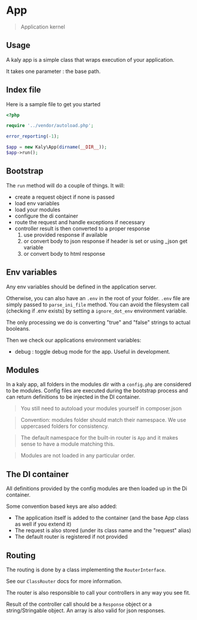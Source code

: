 # App

> Application kernel

## Usage

A kaly app is a simple class that wraps execution of your application.

It takes one parameter : the base path.

## Index file

Here is a sample file to get you started

```php
<?php

require '../vendor/autoload.php';

error_reporting(-1);

$app = new Kaly\App(dirname(__DIR__));
$app->run();
```

## Bootstrap

The `run` method will do a couple of things. It will:
- create a request object if none is passed
- load env variables
- load your modules
- configure the di container
- route the request and handle exceptions if necessary
- controller result is then converted to a proper response
  1. use provided response if available
  2. or convert body to json response if header is set or using _json get variable
  3. or convert body to html response

## Env variables

Any env variables should be defined in the application server.

Otherwise, you can also have an `.env` in the root of your folder.
`.env` file are simply passed to `parse_ini_file` method.
You can avoid the filesystem call (checking if .env exists) by setting
a `ignore_dot_env` environment variable.

The only processing we do is converting "true" and "false" strings to actual booleans.

Then we check our applications environment variables:
- debug : toggle debug mode for the app. Useful in development.

## Modules

In a kaly app, all folders in the modules dir with a `config.php` are considered to be modules.
Config files are executed during the bootstrap process and can return definitions
to be injected in the DI container.

> You still need to autoload your modules yourself in composer.json

> Convention: modules folder should match their namespace. We use uppercased folders for
consistency.

> The default namespace for the built-in router is `App` and it makes sense to have
a module matching this.

> Modules are not loaded in any particular order.

## The DI container

All definitions provided by the config modules are then loaded up in the Di container.

Some convention based keys are also added:
- The application itself is added to the container (and the base App class as well if you extend it)
- The request is also stored (under its class name and the "request" alias)
- The default router is registered if not provided

## Routing

The routing is done by a class implementing the `RouterInterface`.

See our `ClassRouter` docs for more information.

The router is also responsible to call your controllers in any way you see fit.

Result of the controller call should be a `Response` object or a string/Stringable object.
An array is also valid for json responses.
